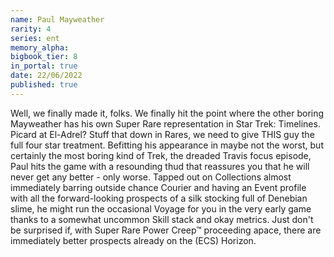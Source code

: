 ```yaml
---
name: Paul Mayweather
rarity: 4
series: ent
memory_alpha:
bigbook_tier: 8
in_portal: true
date: 22/06/2022
published: true
---
```


Well, we finally made it, folks. We finally hit the point where the other boring Mayweather has his own Super Rare representation in Star Trek: Timelines. Picard at El-Adrel? Stuff that down in Rares, we need to give THIS guy the full four star treatment. Befitting his appearance in maybe not the worst, but certainly the most boring kind of Trek, the dreaded Travis focus episode, Paul hits the game with a resounding thud that reassures you that he will never get any better - only worse. Tapped out on Collections almost immediately barring outside chance Courier and having an Event profile with all the forward-looking prospects of a silk stocking full of Denebian slime, he might run the occasional Voyage for you in the very early game thanks to a somewhat uncommon Skill stack and okay metrics. Just don't be surprised if, with Super Rare Power Creep™ proceeding apace, there are immediately better prospects already on the (ECS) Horizon.
